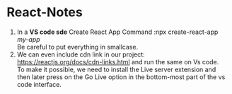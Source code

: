 # React-Notes
1. In a <b> VS code sde</b>
   Create React App Command :npx create-react-app <i>my-app</i><br>
   Be careful to put everything in smallcase.
2. We can even include cdn link in our project:
   https://reactjs.org/docs/cdn-links.html and run the same on Vs code. </br>
   To make it possible, we need to install the Live server extension and then later press on the Go Live option in the bottom-most part of the vs code interface. 

